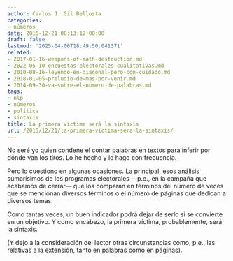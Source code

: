 ```yaml
---
author: Carlos J. Gil Bellosta
categories:
- números
date: 2015-12-21 08:13:12+00:00
draft: false
lastmod: '2025-04-06T18:49:50.041371'
related:
- 2017-01-16-weapons-of-math-destruction.md
- 2022-05-10-encuestas-electorales-cualitativas.md
- 2010-08-16-leyendo-en-diagonal-pero-con-cuidado.md
- 2018-01-05-preludio-de-mas-por-venir.md
- 2014-09-30-va-sobre-el-numero-de-palabras.md
tags:
- nlp
- números
- política
- sintaxis
title: La primera víctima será la sintaxis
url: /2015/12/21/la-primera-victima-sera-la-sintaxis/
---
```


No seré yo quien condene el contar palabras en textos para inferir por dónde van los tiros. Lo he hecho y lo hago con frecuencia.

Pero lo cuestiono en algunas ocasiones. La principal, esos análisis sumarísimos de los programas electorales —p.e., en la campaña que acabamos de cerrar— que los comparan en términos del número de veces que se mencionan diversos términos o el número de páginas que dedican a diversos temas.

Como tantas veces, un buen indicador podrá dejar de serlo si se convierte en un objetivo. Y como encabezo, la primera víctima, probablemente, será la sintaxis.

(Y dejo a la consideración del lector otras circunstancias como, p.e., las relativas a la extensión, tanto en palabras como en páginas).